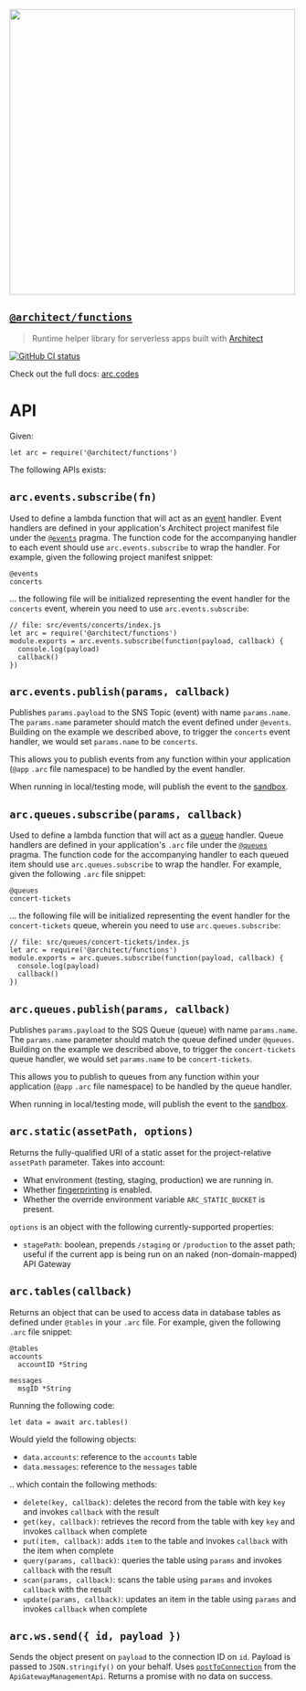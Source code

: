 [<img src="https://s3-us-west-2.amazonaws.com/arc.codes/architect-logo-500b@2x.png" width=500>](https://www.npmjs.com/package/@architect/functions)

## [`@architect/functions`](https://www.npmjs.com/package/@architect/functions)

> Runtime helper library for serverless apps built with [Architect][npm]

[![GitHub CI status](https://github.com/architect/functions/workflows/Node%20CI/badge.svg)](https://github.com/architect/functions/actions?query=workflow%3A%22Node+CI%22)
<!-- [![codecov](https://codecov.io/gh/architect/functions/branch/master/graph/badge.svg)](https://codecov.io/gh/architect/functions) -->

Check out the full docs: [arc.codes](https://arc.codes)


# API

Given:
```
let arc = require('@architect/functions')
```

The following APIs exists:


## `arc.events.subscribe(fn)`

Used to define a lambda function that will act as an [event][events] handler. Event handlers are defined in your application's Architect project manifest file under the [`@events`][events] pragma. The function code for the accompanying handler to each event should use `arc.events.subscribe` to wrap the handler. For example, given the following project manifest snippet:

```
@events
concerts
```

... the following file will be initialized representing the event handler for the `concerts` event, wherein you need to use `arc.events.subscribe`:

```
// file: src/events/concerts/index.js
let arc = require('@architect/functions')
module.exports = arc.events.subscribe(function(payload, callback) {
  console.log(payload)
  callback()
})
```


## `arc.events.publish(params, callback)`

Publishes `params.payload` to the SNS Topic (event) with name `params.name`. The `params.name` parameter should match the event defined under `@events`. Building on the example we described above, to trigger the `concerts` event handler, we would set `params.name` to be `concerts`.

This allows you to publish events from any function within your application (`@app` `.arc` file namespace) to be handled by the event handler.

When running in local/testing mode, will publish the event to the [sandbox][sandbox].


## `arc.queues.subscribe(params, callback)`

Used to define a lambda function that will act as a [queue][queues] handler. Queue handlers are defined in your application's `.arc` file under the [`@queues`][queues] pragma. The function code for the accompanying handler to each queued item should use `arc.queues.subscribe` to wrap the handler. For example, given the following `.arc` file snippet:

```
@queues
concert-tickets
```

... the following file will be initialized representing the event handler for the `concert-tickets` queue, wherein you need to use `arc.queues.subscribe`:

```
// file: src/queues/concert-tickets/index.js
let arc = require('@architect/functions')
module.exports = arc.queues.subscribe(function(payload, callback) {
  console.log(payload)
  callback()
})
```


## `arc.queues.publish(params, callback)`

Publishes `params.payload` to the SQS Queue (queue) with name `params.name`. The `params.name` parameter should match the queue defined under `@queues`. Building on the example we described above, to trigger the `concert-tickets` queue handler, we would set `params.name` to be `concert-tickets`.

This allows you to publish to queues from any function within your application (`@app` `.arc` file namespace) to be handled by the queue handler.

When running in local/testing mode, will publish the event to the [sandbox][sandbox].


## `arc.static(assetPath, options)`

Returns the fully-qualified URI of a static asset for the project-relative `assetPath` parameter. Takes into account:

- What environment (testing, staging, production) we are running in.
- Whether [fingerprinting][static] is enabled.
- Whether the override environment variable `ARC_STATIC_BUCKET` is present.

`options` is an object with the following currently-supported properties:

- `stagePath`: boolean, prepends `/staging` or `/production` to the asset path; useful if the current app is being run on an naked (non-domain-mapped) API Gateway


## `arc.tables(callback)`

Returns an object that can be used to access data in database tables as defined under `@tables` in your `.arc` file. For example, given the following `.arc` file snippet:

```
@tables
accounts
  accountID *String

messages
  msgID *String
```

Running the following code:

```
let data = await arc.tables()
```

Would yield the following objects:

- `data.accounts`: reference to the `accounts` table
- `data.messages`: reference to the `messages` table

.. which contain the following methods:

- `delete(key, callback)`: deletes the record from the table with key `key` and invokes `callback` with the result
- `get(key, callback)`: retrieves the record from the table with key `key` and invokes `callback` when complete
- `put(item, callback)`: adds `item` to the table and invokes `callback` with the item when complete
- `query(params, callback)`: queries the table using `params` and invokes `callback` with the result
- `scan(params, callback)`: scans the table using `params` and invokes `callback` with the result
- `update(params, callback)`: updates an item in the table using `params` and invokes `callback` when complete


## `arc.ws.send({ id, payload })`

Sends the object present on `payload` to the connection ID on `id`. Payload is passed to `JSON.stringify()` on your behalf. Uses [`postToConnection`](https://docs.aws.amazon.com/AWSJavaScriptSDK/latest/AWS/ApiGatewayManagementApi.html#postToConnection-property) from the `ApiGatewayManagementApi`. Returns a promise with no data on success.

[npm]: https://www.npmjs.com/package/@architect/functions
[sandbox]: https://www.npmjs.com/package/@architect/sandbox
[events]: https://arc.codes/docs/en/reference/app.arc/events
[queues]: https://arc.codes/docs/en/reference/app.arc/queues
[static]: https://arc.codes/docs/en/guides/frontend/static-assets
